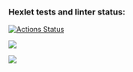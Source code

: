 ### Hexlet tests and linter status:
[![Actions Status](https://github.com/markiMiracle/java-project-99/actions/workflows/hexlet-check.yml/badge.svg)](https://github.com/markiMiracle/java-project-99/actions)

<a href="https://codeclimate.com/github/markiMiracle/java-project-99/maintainability"><img src="https://api.codeclimate.com/v1/badges/0859280d25f99e0ae3e4/maintainability" /></a>

<a href="https://codeclimate.com/github/markiMiracle/java-project-99/test_coverage"><img src="https://api.codeclimate.com/v1/badges/0859280d25f99e0ae3e4/test_coverage" /></a>

